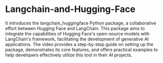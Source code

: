 # Langchain-and-Hugging-Face


It introduces the langchain_huggingface Python package, a collaborative effort between Hugging Face and LangChain. This package aims to integrate the capabilities of Hugging Face's open-source models with LangChain's framework, facilitating the development of generative AI applications. The video provides a step-by-step guide on setting up the package, demonstrates its core features, and offers practical examples to help developers effectively utilize this tool in their AI projects.
